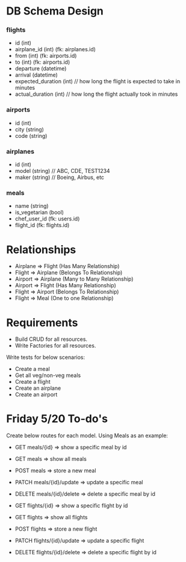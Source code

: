 # DB Schema Design
### flights
- id (int)
- airplane_id (int) (fk: airplanes.id)
- from (int) (fk: airports.id)
- to (int) (fk: airports.id)
- departure (datetime)
- arrival (datetime)
- expected_duration (int) // how long the flight is expected to take in minutes
- actual_duration (int) // how long the flight actually took in minutes

### airports
- id (int)
- city (string)
- code (string)

### airplanes
- id (int)  
- model (string) // ABC, CDE, TEST1234
- maker (string) // Boeing, Airbus, etc

### meals
- name (string)
- is_vegetarian (bool)
- chef_user_id (fk: users.id)
- flight_id (fk: flights.id)

# Relationships
- Airplane => Flight (Has Many Relationship)
- Flight => Airplane (Belongs To Relationship)
- Airport => Airplane (Many to Many Relationship)
- Airport => Flight  (Has Many Relationship)
- Flight => Airport  (Belongs To Relationship)
- Flight => Meal (One to one Relationship)

# Requirements
- Build CRUD for all resources.
- Write Factories for all resources.

Write tests for below scenarios:
- Create a meal
- Get all veg/non-veg meals
- Create a flight
- Create an airplane
- Create an airport

# Friday 5/20 To-do's
Create below routes for each model. Using Meals as an example:
- GET meals/{id} => show a specific meal by id         
- GET meals => show all meals                          
- POST meals => store a new meal                       
- PATCH meals/{id}/update => update a specific meal    
- DELETE meals/{id}/delete => delete a specific meal by id  

- GET flights/{id} => show a specific flight by id
- GET flights => show all flights
- POST flights => store a new flight
- PATCH flights/{id}/update => update a specific flight
- DELETE flights/{id}/delete => delete a specific flight by id
